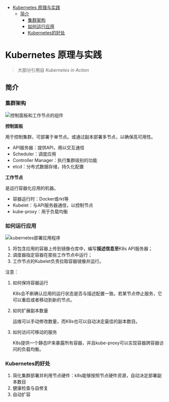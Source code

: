 
<!-- vim-markdown-toc Marked -->

* [Kubernetes 原理与实践](#kubernetes-原理与实践)
    * [简介](#简介)
        * [集群架构](#集群架构)
        * [如何运行应用](#如何运行应用)
        * [Kubernetes的好处](#kubernetes的好处)

<!-- vim-markdown-toc -->

# Kubernetes 原理与实践

> 大部分引用自 *Kubernetes in Action*



## 简介



### 集群架构

![控制面板和工作节点的组件](https://img-blog.csdnimg.cn/20200323193547753.png?x-oss-process=image/watermark,type_ZmFuZ3poZW5naGVpdGk,shadow_10,text_aHR0cHM6Ly9ibG9nLmNzZG4ubmV0L0hzdWVoWFhY,size_16,color_FFFFFF,t_70)



**控制面板**

用于控制集群，可部署于单节点。或通过副本部署多节点，以确保高可用性。

- API服务器：提供API，用以交互通信
- Scheduler：调度应用
- Controller Manager：执行集群级别的功能
- etcd：分布式数据存储，持久化配置



**工作节点**

是运行容器化应用的机器。

- 容器运行时：Docker或rkt等
- Kubelet：与API服务器通信，以控制节点
- kube-proxy：用于负载均衡



### 如何运行应用

![kubernetes部署应用程序](https://img-blog.csdnimg.cn/20200323194116905.png?x-oss-process=image/watermark,type_ZmFuZ3poZW5naGVpdGk,shadow_10,text_aHR0cHM6Ly9ibG9nLmNzZG4ubmV0L0hzdWVoWFhY,size_16,color_FFFFFF,t_70)



1. 将包含应用的容器上传到镜像仓库中，编写**描述信息至**K8s API服务器；
2. 调度器指定容器在那些工作节点中运行；
3. 工作节点的Kubelet负责拉取容器镜像并运行。



注意：

1. 如何保持容器运行

   K8s会不断确认应用的运行状态是否与描述配置一致。若某节点停止服务，它可以重启或者移动到新的节点。

2. 如何扩展副本数量

   运维可以手动修改数量，而K8s也可以自动决定最佳的副本数目。

3. 如何访问可移动的服务

   K8s提供一个静态IP来暴露所有容器，并且kube-proxy可以实现容器跨容器访问的负载均衡。



### Kubernetes的好处

1. 简化集群部署并利用节点硬件：k8s能够按照节点硬件资源，自动决定部署副本数目
2. 健康检查与自修复
3. 自动扩容



